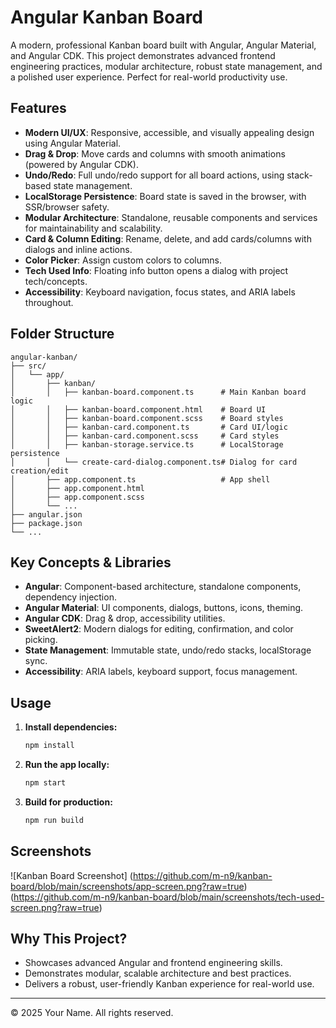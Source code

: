
# Angular Kanban Board

A modern, professional Kanban board built with Angular, Angular Material, and Angular CDK. This project demonstrates advanced frontend engineering practices, modular architecture, robust state management, and a polished user experience. Perfect for real-world productivity use.

## Features

- **Modern UI/UX**: Responsive, accessible, and visually appealing design using Angular Material.
- **Drag & Drop**: Move cards and columns with smooth animations (powered by Angular CDK).
- **Undo/Redo**: Full undo/redo support for all board actions, using stack-based state management.
- **LocalStorage Persistence**: Board state is saved in the browser, with SSR/browser safety.
- **Modular Architecture**: Standalone, reusable components and services for maintainability and scalability.
- **Card & Column Editing**: Rename, delete, and add cards/columns with dialogs and inline actions.
- **Color Picker**: Assign custom colors to columns.
- **Tech Used Info**: Floating info button opens a dialog with project tech/concepts.
- **Accessibility**: Keyboard navigation, focus states, and ARIA labels throughout.

## Folder Structure

```
angular-kanban/
├── src/
│   └── app/
│       ├── kanban/
│       │   ├── kanban-board.component.ts      # Main Kanban board logic
│       │   ├── kanban-board.component.html    # Board UI
│       │   ├── kanban-board.component.scss    # Board styles
│       │   ├── kanban-card.component.ts       # Card UI/logic
│       │   ├── kanban-card.component.scss     # Card styles
│       │   ├── kanban-storage.service.ts      # LocalStorage persistence
│       │   └── create-card-dialog.component.ts# Dialog for card creation/edit
│       ├── app.component.ts                   # App shell
│       ├── app.component.html
│       ├── app.component.scss
│       └── ...
├── angular.json
├── package.json
└── ...
```

## Key Concepts & Libraries

- **Angular**: Component-based architecture, standalone components, dependency injection.
- **Angular Material**: UI components, dialogs, buttons, icons, theming.
- **Angular CDK**: Drag & drop, accessibility utilities.
- **SweetAlert2**: Modern dialogs for editing, confirmation, and color picking.
- **State Management**: Immutable state, undo/redo stacks, localStorage sync.
- **Accessibility**: ARIA labels, keyboard support, focus management.

## Usage

1. **Install dependencies:**
   ```sh
   npm install
   ```
2. **Run the app locally:**
   ```sh
   npm start
   ```
3. **Build for production:**
   ```sh
   npm run build
   ```

## Screenshots

![Kanban Board Screenshot] (https://github.com/m-n9/kanban-board/blob/main/screenshots/app-screen.png?raw=true)
(https://github.com/m-n9/kanban-board/blob/main/screenshots/tech-used-screen.png?raw=true)


## Why This Project?

- Showcases advanced Angular and frontend engineering skills.
- Demonstrates modular, scalable architecture and best practices.
- Delivers a robust, user-friendly Kanban experience for real-world use.

---

© 2025 Your Name. All rights reserved.
